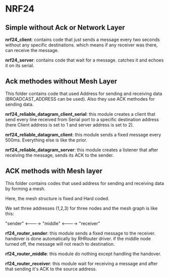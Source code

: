 # NRF24 

## Simple without Ack or Network Layer

**nrf24_client**: contains code that just sends a message every two seconds without any specific destinations. which means if any receiver was there, can receive the message.

**nrf24_server**: contains code that wait for a message. catches it and echoes it on its serial.

## Ack methodes without Mesh Layer

This folder contains code that used Address for sending and receiving data (BROADCAST_ADDRESS can be used). Also they use ACK methodes for sending data.

**nrf24_reliable_datagram_client_serial**: this module creates a client that send every line received from Serial port to a specific destination address (here Client address is set to 1 and server address is set to 2).

**nrf24_reliable_datagram_client**: this module sends a fixed message every 500ms. Everything else is like the prior.

**nrf24_reliable_datagram_server**: this module creates a listener that after receiving the message, sends its ACK to the sender.

## ACK methods with Mesh layer

This folder contains codes that used address for sending and receiving data by forming a mesh.

Here, the mesh structure is fixed and Hard coded.

We set three addresses (1,2,3) for three nodes and the mesh graph is like this:

"sender" <----> "middle" <----> "receiver"

**rf24_router_sender**: this module sends a fixed message to the receiver. handover is done automatically by RHRouter driver. if the middle node turned off, the message will not reach to destination.

**rf24_router_middle**: this module do nothing except handling the handover.

**rf24_router_receiver**: this module wait for receiving a message and after that sending it's ACK to the source address.